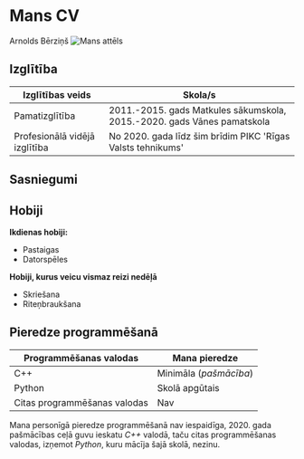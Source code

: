 # Mans CV
Arnolds Bērziņš ![Mans attēls](https://user-images.githubusercontent.com/78017323/106464975-0bc6f580-64a2-11eb-9c46-2235ce3d8573.jpg)

## Izglītība
|**Izglītības veids** | **Skola/s**|
|-------------------- | -----------|
|Pamatizglītība | 2011.-2015. gads Matkules sākumskola, 2015.-2020. gads Vānes pamatskola|
|Profesionālā vidējā izglītība | No 2020. gada līdz šim brīdim PIKC 'Rīgas Valsts tehnikums'|

## Sasniegumi

## Hobiji

**Ikdienas hobiji:**
* Pastaigas
* Datorspēles

**Hobiji, kurus veicu vismaz reizi nedēļā**
* Skriešana
* Riteņbraukšana

## Pieredze programmēšanā
|**Programmēšanas valodas**|**Mana pieredze**|
|--------------------------|-----------------|
|C++|Minimāla (*pašmācība*)|
|Python|Skolā apgūtais|
|Citas programmēšanas valodas|Nav|

Mana personīgā pieredze programmēšanā nav iespaidīga, 2020. gada pašmācības ceļā guvu ieskatu *C++* valodā, taču citas programmēšanas valodas, izņemot *Python*, kuru mācīja šajā skolā, nezinu.